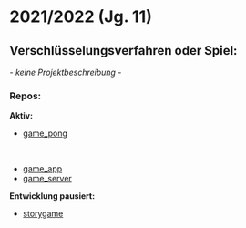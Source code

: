 # 2021/2022 (Jg. 11)

## Verschlüsselungsverfahren oder **Spiel**:

*- keine Projektbeschreibung -*

### Repos:
**Aktiv:**
- [game_pong](https://github.com/InformatikPGWV/game_pong)

<br/>

- [game_app](https://github.com/InformatikPGWV/game_app)
- [game_server](https://github.com/InformatikPGWV/game_server)

**Entwicklung pausiert:**
- [storygame](https://github.com/InformatikPGWV/storygame)


